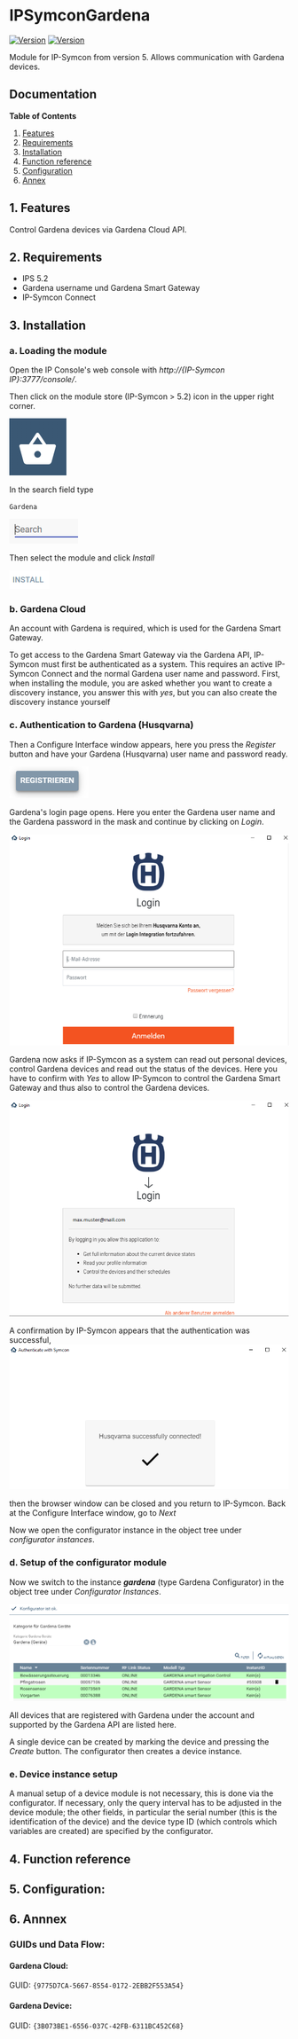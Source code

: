 # IPSymconGardena
[![Version](https://img.shields.io/badge/Symcon-PHPModul-red.svg)](https://www.symcon.de/service/dokumentation/entwicklerbereich/sdk-tools/sdk-php/)
[![Version](https://img.shields.io/badge/Symcon%20Version-5.0%20%3E-green.svg)](https://www.symcon.de/forum/threads/37412-IP-Symcon-5-0-%28Testing%29)

Module for IP-Symcon from version 5. Allows communication with Gardena devices.

## Documentation

**Table of Contents**

1. [Features](#1-features)
2. [Requirements](#2-requirements)
3. [Installation](#3-installation)
4. [Function reference](#4-functionreference)
5. [Configuration](#5-configuration)
6. [Annex](#6-annex)

## 1. Features

Control Gardena devices via Gardena Cloud API. 
	  
## 2. Requirements

 - IPS 5.2
 - Gardena username und Gardena Smart Gateway
 - IP-Symcon Connect

## 3. Installation

### a. Loading the module

Open the IP Console's web console with _http://{IP-Symcon IP}:3777/console/_.

Then click on the module store (IP-Symcon > 5.2) icon in the upper right corner.

![Store](img/store_icon.png?raw=true "open store")

In the search field type

```
Gardena
```  


![Store](img/module_store_search_en.png?raw=true "module search")

Then select the module and click _Install_

![Store](img/install_en.png?raw=true "install")

### b. Gardena Cloud
An account with Gardena is required, which is used for the Gardena Smart Gateway.

To get access to the Gardena Smart Gateway via the Gardena API, IP-Symcon must first be authenticated as a system.
This requires an active IP-Symcon Connect and the normal Gardena user name and password.
First, when installing the module, you are asked whether you want to create a discovery instance, you answer this with _yes_, but you can also create the discovery instance yourself

### c. Authentication to Gardena (Husqvarna)
Then a Configure Interface window appears, here you press the _Register_ button and have your Gardena (Husqvarna) user name and password ready.

![Interface](img/register.png?raw=true "interface")

Gardena's login page opens. Here you enter the Gardena user name and the Gardena password in the mask and continue by clicking on _Login_.

![Login](img/oauth_0.png?raw=true "Login")

Gardena now asks if IP-Symcon as a system can read out personal devices, control Gardena devices and read out the status of the devices.
Here you have to confirm with _Yes_ to allow IP-Symcon to control the Gardena Smart Gateway and thus also to control the Gardena devices.

![Approval](img/oauth_1.png?raw=true "approval")

A confirmation by IP-Symcon appears that the authentication was successful,
 
![Success](img/oauth_2.png?raw=true "Success")

then the browser window can be closed and you return to IP-Symcon.
Back at the Configure Interface window, go to _Next_

Now we open the configurator instance in the object tree under _configurator instances_.


### d. Setup of the configurator module

Now we switch to the instance _**gardena**_ (type Gardena Configurator) in the object tree under _Configurator Instances_.

![config](img/config.png?raw=true "config")

All devices that are registered with Gardena under the account and supported by the Gardena API are listed here.

A single device can be created by marking the device and pressing the _Create_ button. The configurator then creates a device instance.

### e. Device instance setup
A manual setup of a device module is not necessary, this is done via the configurator. If necessary, only the query interval has to be adjusted in the device module; the other fields, in particular the serial number (this is the identification of the device) and the device type ID (which controls which variables are created) are specified by the configurator.


## 4. Function reference



## 5. Configuration:




## 6. Annnex

###  GUIDs und Data Flow:

#### Gardena Cloud:

GUID: `{9775D7CA-5667-8554-0172-2EBB2F553A54}` 


#### Gardena Device:

GUID: `{3B073BE1-6556-037C-42FB-6311BC452C68}` 
